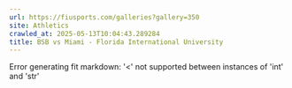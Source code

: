 ```yaml
---
url: https://fiusports.com/galleries?gallery=350
site: Athletics
crawled_at: 2025-05-13T10:04:43.289284
title: BSB vs Miami - Florida International University
---
```


Error generating fit markdown: '<' not supported between instances of 'int' and 'str'